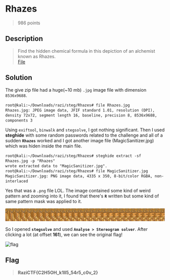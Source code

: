 # Rhazes
> 986 points

## Description
> Find the hidden chemical formula in this depiction of an alchemist known as Rhazes. <br>
> [File](Rhazes.zip)

## Solution
The give zip file had a huge(~10 mb) `.jpg` image file with dimension `8536x9688`. 

```console
root@kali:~/Downloads/razi/steg/Rhazes# file Rhazes.jpg 
Rhazes.jpg: JPEG image data, JFIF standard 1.01, resolution (DPI), density 72x72, segment length 16, baseline, precision 8, 8536x9688, components 3
```
Using `exiftool`, `binwalk` and `stegsolve`, I got nothing significant. Then I used **steghide** with some random passwords related to the challenge and 
all of a sudden **`Rhazes`** worked and I got another image file (MagicSanitizer.jpg) which was hiden inside the main file.

```console
root@kali:~/Downloads/razi/steg/Rhazes# steghide extract -sf Rhazes.jpg -p "Rhazes"
wrote extracted data to "MagicSanitizer.jpg".
root@kali:~/Downloads/razi/steg/Rhazes# file MagicSanitizer.jpg 
MagicSanitizer.jpg: PNG image data, 4335 x 350, 8-bit/color RGBA, non-interlaced
```
Yes that was a `.png` file LOL. The image contained some kind of weird pattern and zooming into it, I found that there's **`R`** written but some kind of same 
pattern mask was applied to it.

![hidden-file](MagicSanitizer.png)

So I opened **`stegsolve`** and used **`Analyse > Stereogram solver`**. After clicking a lot (at offset **161**), we can see the original flag!

![flag](solved.bmp)

## Flag
> **RaziCTF{C2H5OH_k1ll5_54r5_c0v_2}**
